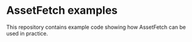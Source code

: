 # AssetFetch examples

This repository contains example code showing how AssetFetch can be used in practice.